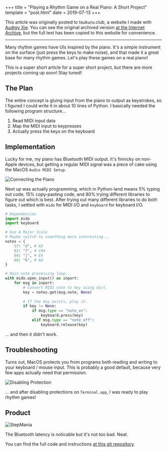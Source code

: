 +++
title = "Playing a Rhythm Game on a Real Piano: A Short Project"
template = "post.html"
date = 2019-07-13
+++

This article was originally posted to tsukuru.club, a website I made with [Audrey Xie](https://audreyxie.com/). You can see
the original archived version [at the Internet Archive](https://web.archive.org/web/20200619054924/https://tsukuru.club/posts/rhythm-game-on-real-piano/),
but the full text has been copied to this website for convenience.

<hr>

Many rhythm games have UIs inspired by the piano. It's a simple instrument on the surface (just press the keys to make noise), and that made it a great base for many rhythm games. Let's play these games on a real piano!

This is a super short article for a super short project, but there are more projects coming up soon! Stay tuned!

<!--more-->

## The Plan

The entire concept is gluing input from the piano to output as keystrokes, so I figured I could write it in about 10 lines of Python. I basically needed the following program structure...

1. Read MIDI input data
2. Map the MIDI input to keypresses
3. Actually press the keys on the keyboard

## Implementation

Lucky for me, my piano has Bluetooth MIDI output. It's finnicky on non-Apple devices, but getting a regular MIDI signal was a piece of cake using the MacOS `Audio MIDI Setup`.

![Connecting the Piano](/images/tsukuru/rhythm-piano/studio.png)

Next up was actually programming, which in Python-land means 5% typing out code, 15% copy-pasting code, and 80% trying different libraries to figure out which is best. After trying out many different libraries to do both tasks, I settled with `mido` for MIDI I/O and `keyboard` for keyboard I/O.

```python
# Dependencies
import mido
import keyboard

# Use A Major Scale
# Maybe switch to something more interesting...
notes = {
	57: "d", # A3
	61: "f", # C#4
	64: "j", # E4
	69: "k", # A4
}

# Main note processing loop...
with mido.open_input() as inport:
    for msg in inport:
    	# Convert MIDI note to key using dict.
    	key = notes.get(msg.note, None)
    	
    	# If the key exists, play it.
    	if key != None:
    		if msg.type == "note_on":
    			keyboard.press(key)
    		elif msg.type == "note_off":
    			keyboard.release(key)
```

... and then it didn't work.

## Troubleshooting

Turns out, MacOS protects you from programs both reading and writing to your keyboard / mouse input. This is probably a good default, because very few apps actually need that permission.

![Disabling Protection](/images/tsukuru/rhythm-piano/safety.png)

... and after disabling protections on `Terminal.app`, I was ready to play rhythm games!

## Product

![StepMania](/images/tsukuru/rhythm-piano/yay.jpg)

The Bluetooth latency is noticable but it's not too bad. Neat.

You can find the full code and instructions [at this git repository](https://github.com/nikhiljha/midi2kb).
